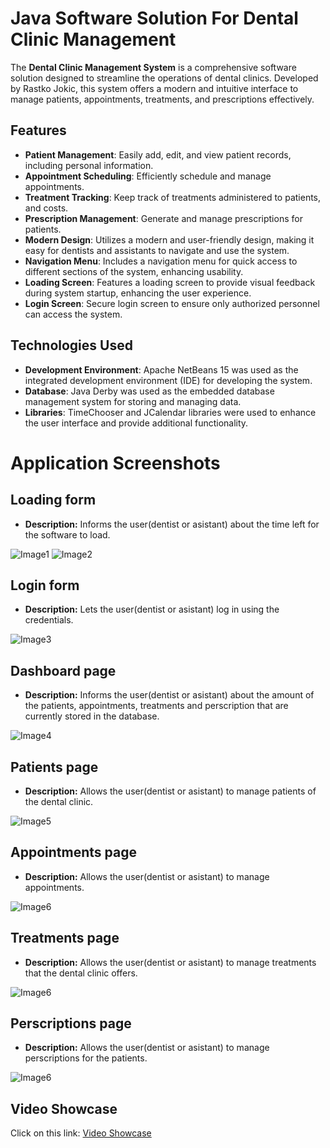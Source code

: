# Java Software Solution For Dental Clinic Management

The **Dental Clinic Management System** is a comprehensive software solution designed to streamline the operations of dental clinics. Developed by Rastko Jokic, this system offers a modern and intuitive interface to manage patients, appointments, treatments, and prescriptions effectively.

## Features

- **Patient Management**: Easily add, edit, and view patient records, including personal information.
- **Appointment Scheduling**: Efficiently schedule and manage appointments.
- **Treatment Tracking**: Keep track of treatments administered to patients, and costs.
- **Prescription Management**: Generate and manage prescriptions for patients.
- **Modern Design**: Utilizes a modern and user-friendly design, making it easy for dentists and assistants to navigate and use the system.
- **Navigation Menu**: Includes a navigation menu for quick access to different sections of the system, enhancing usability.
- **Loading Screen**: Features a loading screen to provide visual feedback during system startup, enhancing the user experience.
- **Login Screen**: Secure login screen to ensure only authorized personnel can access the system.

## Technologies Used

- **Development Environment**: Apache NetBeans 15 was used as the integrated development environment (IDE) for developing the system.
- **Database**: Java Derby was used as the embedded database management system for storing and managing data.
- **Libraries**: TimeChooser and JCalendar libraries were used to enhance the user interface and provide additional functionality.

# Application Screenshots

## Loading form

- **Description:** Informs the user(dentist or asistant) about the time left for the software to load.

![Image1](https://i.ibb.co/6sC7rqv/Screenshot-1.png)
![Image2](https://i.ibb.co/9c82hXb/Screenshot-2.png)

## Login form

- **Description:** Lets the user(dentist or asistant) log in using the credentials.

![Image3](https://i.ibb.co/L5m9cDW/Screenshot-3.png)

## Dashboard page

- **Description:** Informs the user(dentist or asistant) about the amount of the patients, appointments, treatments and perscription that are currently stored in the database.

![Image4](https://i.ibb.co/SKdsBQg/Screenshot-4.png)

## Patients page

- **Description:** Allows the user(dentist or asistant) to manage patients of the dental clinic. 

![Image5](https://i.ibb.co/D1cHcZP/Screenshot-5.png)

## Appointments page

- **Description:** Allows the user(dentist or asistant) to manage appointments.

![Image6](https://i.ibb.co/R0fGbb6/Screenshot-6.png)

## Treatments page

- **Description:** Allows the user(dentist or asistant) to manage treatments that the dental clinic offers.

![Image6](https://i.ibb.co/fntNx2p/Screenshot-7.png)

## Perscriptions page

- **Description:** Allows the user(dentist or asistant) to manage perscriptions for the patients.

![Image6](https://i.ibb.co/sJZ33t6/Screenshot-8.png)

## Video Showcase
Click on this link: [Video Showcase](https://s12.gifyu.com/images/SaCpp.gif)

